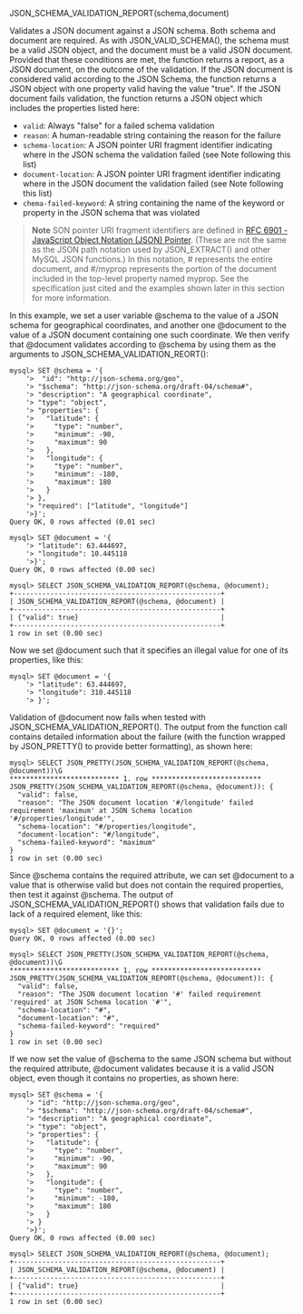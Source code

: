 JSON_SCHEMA_VALIDATION_REPORT(schema,document)

Validates a JSON document against a JSON schema. Both schema and document are required. As with JSON_VALID_SCHEMA(), the schema must be a valid JSON object, and the document must be a valid JSON document. Provided that these conditions are met, the function returns a report, as a JSON document, on the outcome of the validation. If the JSON document is considered valid according to the JSON Schema, the function returns a JSON object with one property valid having the value "true". If the JSON document fails validation, the function returns a JSON object which includes the properties listed here:

- `valid`: Always "false" for a failed schema validation
- `reason`: A human-readable string containing the reason for the failure
- `schema-location`: A JSON pointer URI fragment identifier indicating where in the JSON schema the validation failed (see Note following this list)
- `document-location`: A JSON pointer URI fragment identifier indicating where in the JSON document the validation failed (see Note following this list)
- `chema-failed-keyword`: A string containing the name of the keyword or property in the JSON schema that was violated

> 
> **Note**
> SON pointer URI fragment identifiers are defined in [RFC 6901 - JavaScript Object Notation (JSON) Pointer](https://tools.ietf.org/html/rfc6901#page-5). (These are not the same as the JSON path notation used by JSON_EXTRACT() and other MySQL JSON functions.) In this notation, # represents the entire document, and #/myprop represents the portion of the document included in the top-level property named myprop. See the specification just cited and the examples shown later in this section for more information.

In this example, we set a user variable @schema to the value of a JSON schema for geographical coordinates, and another one @document to the value of a JSON document containing one such coordinate. We then verify that @document validates according to @schema by using them as the arguments to JSON_SCHEMA_VALIDATION_REORT():

```
mysql> SET @schema = '{
    '>  "id": "http://json-schema.org/geo",
    '> "$schema": "http://json-schema.org/draft-04/schema#",
    '> "description": "A geographical coordinate",
    '> "type": "object",
    '> "properties": {
    '>   "latitude": {
    '>     "type": "number",
    '>     "minimum": -90,
    '>     "maximum": 90
    '>   },
    '>   "longitude": {
    '>     "type": "number",
    '>     "minimum": -180,
    '>     "maximum": 180
    '>   }
    '> },
    '> "required": ["latitude", "longitude"]
    '>}';
Query OK, 0 rows affected (0.01 sec)

mysql> SET @document = '{
    '> "latitude": 63.444697,
    '> "longitude": 10.445118
    '>}';
Query OK, 0 rows affected (0.00 sec)

mysql> SELECT JSON_SCHEMA_VALIDATION_REPORT(@schema, @document);
+---------------------------------------------------+
| JSON_SCHEMA_VALIDATION_REPORT(@schema, @document) |
+---------------------------------------------------+
| {"valid": true}                                   |
+---------------------------------------------------+
1 row in set (0.00 sec)
```

Now we set @document such that it specifies an illegal value for one of its properties, like this:

```
mysql> SET @document = '{
    '> "latitude": 63.444697,
    '> "longitude": 310.445118
    '> }';
```

Validation of @document now fails when tested with JSON_SCHEMA_VALIDATION_REPORT(). The output from the function call contains detailed information about the failure (with the function wrapped by JSON_PRETTY() to provide better formatting), as shown here:

```
mysql> SELECT JSON_PRETTY(JSON_SCHEMA_VALIDATION_REPORT(@schema, @document))\G
*************************** 1. row ***************************
JSON_PRETTY(JSON_SCHEMA_VALIDATION_REPORT(@schema, @document)): {
  "valid": false,
  "reason": "The JSON document location '#/longitude' failed requirement 'maximum' at JSON Schema location '#/properties/longitude'",
  "schema-location": "#/properties/longitude",
  "document-location": "#/longitude",
  "schema-failed-keyword": "maximum"
}
1 row in set (0.00 sec)
```

Since @schema contains the required attribute, we can set @document to a value that is otherwise valid but does not contain the required properties, then test it against @schema. The output of JSON_SCHEMA_VALIDATION_REPORT() shows that validation fails due to lack of a required element, like this:

```
mysql> SET @document = '{}';
Query OK, 0 rows affected (0.00 sec)

mysql> SELECT JSON_PRETTY(JSON_SCHEMA_VALIDATION_REPORT(@schema, @document))\G
*************************** 1. row ***************************
JSON_PRETTY(JSON_SCHEMA_VALIDATION_REPORT(@schema, @document)): {
  "valid": false,
  "reason": "The JSON document location '#' failed requirement 'required' at JSON Schema location '#'",
  "schema-location": "#",
  "document-location": "#",
  "schema-failed-keyword": "required"
}
1 row in set (0.00 sec)
```

If we now set the value of @schema to the same JSON schema but without the required attribute, @document validates because it is a valid JSON object, even though it contains no properties, as shown here:

```
mysql> SET @schema = '{
    '> "id": "http://json-schema.org/geo",
    '> "$schema": "http://json-schema.org/draft-04/schema#",
    '> "description": "A geographical coordinate",
    '> "type": "object",
    '> "properties": {
    '>   "latitude": {
    '>     "type": "number",
    '>     "minimum": -90,
    '>     "maximum": 90
    '>   },
    '>   "longitude": {
    '>     "type": "number",
    '>     "minimum": -180,
    '>     "maximum": 180
    '>   }
    '> }
    '>}';
Query OK, 0 rows affected (0.00 sec)

mysql> SELECT JSON_SCHEMA_VALIDATION_REPORT(@schema, @document);
+---------------------------------------------------+
| JSON_SCHEMA_VALIDATION_REPORT(@schema, @document) |
+---------------------------------------------------+
| {"valid": true}                                   |
+---------------------------------------------------+
1 row in set (0.00 sec)
```
